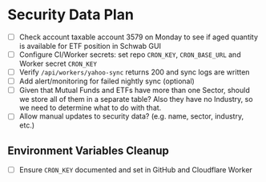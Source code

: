 # Security Data Plan

- [ ] Check account taxable account 3579 on Monday to see if aged quantity is available for ETF position in Schwab GUI
- [ ] Configure CI/Worker secrets: set repo `CRON_KEY`, `CRON_BASE_URL` and Worker secret `CRON_KEY`
- [ ] Verify `/api/workers/yahoo-sync` returns 200 and sync logs are written
- [ ] Add alert/monitoring for failed nightly sync (optional)
- [ ] Given that Mutual Funds and ETFs have more than one Sector, should we store all of them in a separate table? Also they have no Industry, so we need to determine what to do with that.
- [ ] Allow manual updates to security data? (e.g. name, sector, industry, etc.)

## Environment Variables Cleanup

- [ ] Ensure `CRON_KEY` documented and set in GitHub and Cloudflare Worker
